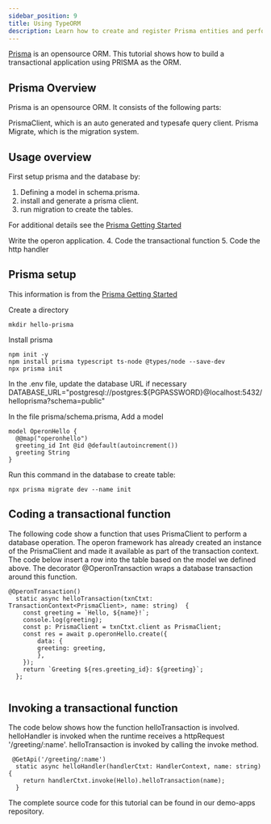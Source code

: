```yaml
---
sidebar_position: 9
title: Using TypeORM
description: Learn how to create and register Prisma entities and perform transactional updates
---
```


[Prisma](https://www.prisma.io/) is an opensource ORM. This tutorial shows how to build a transactional application using PRISMA as the ORM.

## Prisma Overview

Prisma is an opensource ORM. It consists of the following parts:

PrismaClient, which is an auto generated and typesafe query client.
Prisma Migrate, which is the migration system.

## Usage overview

First setup prisma and the database by: 
1. Defining a model in schema.prisma.
2. install and generate a prisma client.
3. run migration to create the tables.

For additional details see the [Prisma Getting Started](https://www.prisma.io/docs/getting-started)

Write the operon application.
4. Code the transactional function
5. Code the http handler

## Prisma setup

This information is from the [Prisma Getting Started](https://www.prisma.io/docs/getting-started)

Create a directory
```
mkdir hello-prisma
```

Install prisma
```
npm init -y
npm install prisma typescript ts-node @types/node --save-dev
npx prisma init
```

In the .env file, update the database URL if necessary
DATABASE_URL="postgresql://postgres:${PGPASSWORD}@localhost:5432/helloprisma?schema=public"

In the file prisma/schema.prisma, Add a model
```tsx
model OperonHello {
  @@map("operonhello")
  greeting_id Int @id @default(autoincrement())
  greeting String
}
```

Run this command in the database to create table:
```
npx prisma migrate dev --name init
```

## Coding a transactional function
The following code show a function that uses PrismaClient to perform a database operation.
The operon framework has already created an instance of the PrismaClient and made it available as part of the transaction context. The code below insert a row into the table based on the model we defined above. The decorator @OperonTransaction wraps a database transaction around this function.

```tsx
@OperonTransaction()
  static async helloTransaction(txnCtxt: TransactionContext<PrismaClient>, name: string)  {
    const greeting = `Hello, ${name}!`;
    console.log(greeting);
    const p: PrismaClient = txnCtxt.client as PrismaClient;
    const res = await p.operonHello.create({
        data: {
        greeting: greeting,
        },
    });
    return `Greeting ${res.greeting_id}: ${greeting}`;
  };


```

## Invoking a transactional function
The code below shows how the function helloTransaction is involved.
helloHandler is invoked when the runtime receives a httpRequest '/greeting/:name'.
helloTransaction is invoked by calling the invoke method.

```tsx
 @GetApi('/greeting/:name')
  static async helloHandler(handlerCtxt: HandlerContext, name: string) {
    return handlerCtxt.invoke(Hello).helloTransaction(name);
  }

```

The complete source code for this tutorial can be found in our demo-apps repository. 